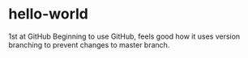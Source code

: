 # hello-world
1st at GitHub
Beginning to use GitHub, feels good how it uses version branching to prevent changes to master branch.
